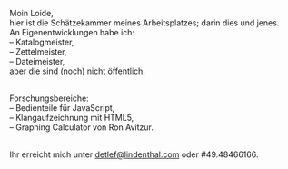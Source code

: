 Moin Loide,<br>
hier ist die Schätzekammer meines Arbeitsplatzes; darin dies und jenes.<br>
An Eigenentwicklungen habe ich:<br>
– Katalogmeister,<br>
– Zettelmeister,<br>
– Dateimeister,<br>
aber die sind (noch) nicht öffentlich.<br><br>

Forschungsbereiche:<br>
– Bedienteile für JavaScript,<br>
– Klangaufzeichnung mit HTML5,<br>
– Graphing Calculator von Ron Avitzur.<br><br>

Ihr erreicht mich unter detlef@lindenthal.com oder #49.48466166.<br>
